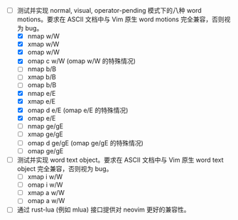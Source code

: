- [ ] 测试并实现 normal, visual, operator-pending 模式下的八种 word motions。要求在 ASCII 文档中与 Vim 原生 word motions 完全兼容，否则视为 bug。
    - [x] nmap w/W
    - [x] xmap w/W
    - [x] omap w/W
    - [x] omap c w/W (omap w/W 的特殊情况)
    - [ ] nmap b/B
    - [ ] xmap b/B
    - [ ] omap b/B
    - [x] nmap e/E
    - [x] xmap e/E
    - [x] omap d e/E (omap e/E 的特殊情况)
    - [x] omap e/E
    - [ ] nmap ge/gE
    - [ ] xmap ge/gE
    - [ ] omap d ge/gE (omap ge/gE 的特殊情况)
    - [ ] omap ge/gE
- [ ] 测试并实现 word text object。要求在 ASCII 文档中与 Vim 原生 word text object 完全兼容，否则视为 bug。
    - [ ] xmap i w/W
    - [ ] omap i w/W
    - [ ] xmap a w/W
    - [ ] omap a w/W
- [ ] 通过 rust-lua (例如 mlua) 接口提供对 neovim 更好的兼容性。
